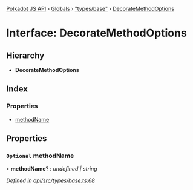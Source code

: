 [Polkadot JS API](../README.md) › [Globals](../globals.md) › ["types/base"](../modules/_types_base_.md) › [DecorateMethodOptions](_types_base_.decoratemethodoptions.md)

# Interface: DecorateMethodOptions

## Hierarchy

* **DecorateMethodOptions**

## Index

### Properties

* [methodName](_types_base_.decoratemethodoptions.md#optional-methodname)

## Properties

### `Optional` methodName

• **methodName**? : *undefined | string*

*Defined in [api/src/types/base.ts:68](https://github.com/polkadot-js/api/blob/8bf5e51725/packages/api/src/types/base.ts#L68)*
